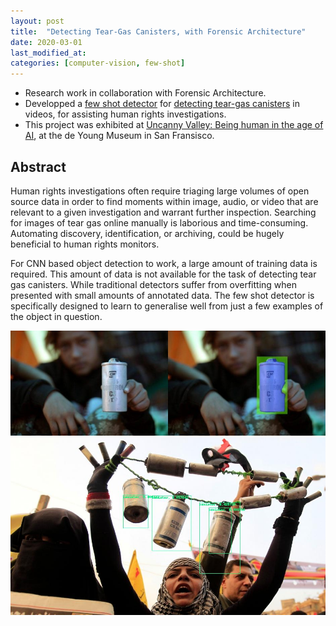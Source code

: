 ```yaml
---
layout: post
title:  "Detecting Tear-Gas Canisters, with Forensic Architecture"
date: 2020-03-01
last_modified_at:
categories: [computer-vision, few-shot]
---
```


* Research work in collaboration with Forensic Architecture.
* Developped a [few shot detector](https://forensic-architecture.org/investigation/model-zoo) for [detecting tear-gas canisters](https://forensic-architecture.org/investigation/detecting-tear-gas) in videos, for assisting human rights investigations.
* This project was exhibited at [Uncanny Valley: Being human in the age of AI](https://deyoung.famsf.org/exhibitions/uncanny-valley), at the de Young Museum in San Fransisco.

## Abstract ##
Human rights investigations often require triaging large volumes of open source data in order to find moments within image, audio, or video that are relevant to a given investigation and warrant further inspection. Searching for images of tear gas online manually is laborious and time-consuming. Automating discovery, identification, or archiving, could be hugely beneficial to human rights monitors.


For CNN based object detection to work, a large amount of training data is required. This amount of data is not available for the task of detecting tear gas canisters. While traditional detectors suffer from overfitting when presented with small amounts of annotated data. The few shot detector is specifically designed to learn to generalise well from just a few examples of the object in question.



![FA Canisters 1](/assets/images/fa/can1.jpg)
![FA Canisters 2](/assets/images/fa/can2.jpg)